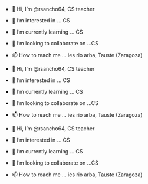 - 👋 Hi, I’m @rsancho64, CS teacher 
- 👀 I’m interested in ... CS
- 🌱 I’m currently learning ... CS
- 💞️ I’m looking to collaborate on ...CS
- 📫 How to reach me ... ies rio arba, Tauste (Zaragoza)

- 👋 Hi, I’m @rsancho64, CS teacher 
- 👀 I’m interested in ... CS
- 🌱 I’m currently learning ... CS
- 💞️ I’m looking to collaborate on ...CS
- 📫 How to reach me ... ies rio arba, Tauste (Zaragoza)

- 👋 Hi, I’m @rsancho64, CS teacher 
- 👀 I’m interested in ... CS
- 🌱 I’m currently learning ... CS
- 💞️ I’m looking to collaborate on ...CS
- 📫 How to reach me ... ies rio arba, Tauste (Zaragoza)

<!---
rsancho64/rsancho64 is a ✨ special ✨ repository because its `README.md` (this file) appears on your GitHub profile.
You can click the Preview link to take a look at your changes.
--->
